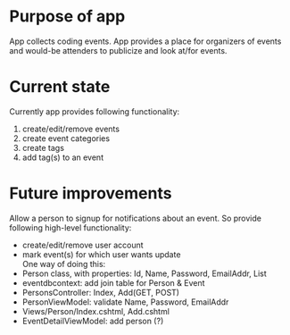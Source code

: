 # Purpose of app
App collects coding events. App provides a place for organizers of events and would-be attenders to publicize and look at/for events.
# Current state
Currently app provides following functionality:
1. create/edit/remove events
2. create event categories
3. create tags
4. add tag(s) to an event
# Future improvements
Allow a person to signup for notifications about an event. So provide following high-level functionality:
- create/edit/remove user account
- mark event(s) for which user wants update\
One way of doing this:
- Person class, with properties: Id, Name, Password, EmailAddr, List<Event>
- eventdbcontext: add join table for Person & Event
- PersonsController: Index, Add(GET, POST)
- PersonViewModel: validate Name, Password, EmailAddr
- Views/Person/Index.cshtml, Add.cshtml
- EventDetailViewModel: add person (?)
